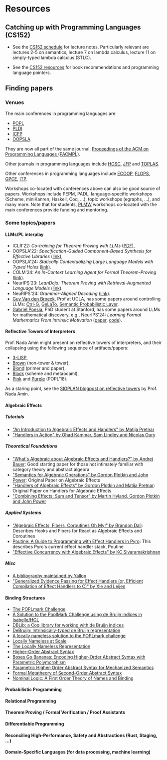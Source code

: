 # Resources

## Catching up with Programming Languages (CS152)

- See the [CS152 schedule](https://groups.seas.harvard.edu/courses/cs152/2024sp/schedule.html) for lecture notes. Particularly relevant are lectures 2-5 on semantics, lecture 7 on lambda calculus, lecture 11 on simply-typed lambda calculus (STLC).

- See the [CS152 resources](https://groups.seas.harvard.edu/courses/cs152/2024sp/resources.html) for book recommendations and programming language pointers.

## Finding papers

### Venues

The main conferences in programming languages are:
- [POPL](https://dl.acm.org/conference/popl)
- [PLDI](https://dl.acm.org/conference/pldi)
- [ICFP](https://dl.acm.org/conference/icfp)
- [OOPSLA](https://dl.acm.org/conference/splash)

They are now all part of the same journal, [Proceedings of the ACM on Programming Languages (PACMPL)](https://dl.acm.org/journal/pacmpl).

Other journals in programming languages include [HOSC](https://link.springer.com/journal/10990/volumes-and-issues), [JFP](https://www.cambridge.org/core/journals/journal-of-functional-programming) and [TOPLAS](https://dl.acm.org/journal/toplas).

Other conferences in programming languages include [ECOOP](https://drops.dagstuhl.de/entities/conference/ECOOP), [FLOPS](https://link.springer.com/book/10.1007/978-981-97-2300-3), [GPCE](https://dl.acm.org/conference/gpce), [ITP](https://itp-conference.github.io/).

Workshops co-located with conferences above can also be good source of papers. Workshops include PEPM, PADL, language-specific workshops (Scheme, miniKanren, Haskell, Coq, ...), topic workshops (egraphs, ...), and many more.
Note that for students, [PLMW](https://www.sigplan.org/Conferences/PLMW/) workshops co-located with the main conferences provide funding and mentoring.

### Some topics/papers

#### LLMs/PL interplay

- ICLR'22:  _Co-training for Theorem Proving with LLMs_ ([PDF](https://arxiv.org/pdf/2102.06203)),
- OOPSLA'22: _Specification-Guided Component-Based Synthesis for Effective Libraries_ ([link](https://dl.acm.org/doi/10.1145/3563310)),
- OOPSLA'24: _Statically Contextualizing Large Language Models with Typed Holes_ ([link](https://arxiv.org/abs/2409.00921)).
- COLM'24: _An In-Context Learning Agent for Formal Theorem-Proving_ ([link](https://arxiv.org/abs/2310.04353)).
- NeurIPS'23: _LeanDojo: Theorem Proving with Retrieval-Augmented Language Models_ ([link](https://arxiv.org/abs/2306.15626)).
- NeuRIPS'24: _Grammar-Aligned Decoding_ ([link](https://arxiv.org/abs/2405.21047)).
- [Guy Van den Broeck](https://web.cs.ucla.edu/~guyvdb/), Prof at UCLA, has some papers around controlling LLMs: [Ctrl-G](https://arxiv.org/abs/2406.13892), [GeLaTo](https://proceedings.mlr.press/v202/zhang23g/zhang23g.pdf), [Semantic Probabilistic Layer](https://proceedings.neurips.cc/paper_files/paper/2022/hash/c182ec594f38926b7fcb827635b9a8f4-Abstract-Conference.html).
- [Gabriel Poesia](https://gpoesia.com/), PhD student at Stanford, has some papers around LLMs for mathematical discovery, e.g., NeurIPS'24: _Learning Formal Mathematics From Intrinsic Motivation_ ([paper](https://arxiv.org/abs/2407.00695), [code](https://github.com/gpoesia/minimo)).

#### Reflective Towers of Interpreters

Prof. Nada Amin might present on reflective towers of interpreters, and their collapsing using the following sequence of artifacts/papers:
- [3-LISP](https://github.com/nikitadanilov/3-lisp),
- [Brown](https://github.com/namin/brown) (non-tower & tower),
- [Blond](https://github.com/namin/blond) (primer and paper),
- [Black](https://github.com/readevalprintlove/black) (scheme and metaocaml),
- [Pink](http://popl18.namin.net) and [Purple](https://github.com/namin/lms-black) (POPL'18).

As a staring point, see the [SIGPLAN blogpost on reflective towers](https://blog.sigplan.org/2021/08/12/reflective-towers-of-interpreters/) by Prof. Nada Amin.

#### Algebraic Effects

##### Tutorials

- ["An Introduction to Algebraic Effects and Handlers" by Matija Pretnar](https://www.eff-lang.org/handlers-tutorial.pdf)
- ["Handlers in Action" by Ohad Kammar, Sam Lindley and Nicolas Oury](https://homepages.inf.ed.ac.uk/slindley/papers/handlers.pdf)

##### Theoretical Foundations

- ["What's Algebraic about Algebraic Effects and Handlers?" by Andrej Bauer](https://arxiv.org/pdf/1807.05923): Good starting paper for those not intimately familiar with category theory and abstract algebra
- ["Semantics for Algebraic Operations" by Gordon Plotkin and John Power](https://homepages.inf.ed.ac.uk/gdp/publications/sem_alg_ops.pdf): Original Paper on Algebraic Effects 
- ["Handlers of Algebraic Effects" by Gordon Plotkin and Matija Pretnar](https://link.springer.com/content/pdf/10.1007/978-3-642-00590-9_7.pdf): Original Paper on Handlers for Algebraic Effects
- ["Combining Effects: Sum and Tensor" by Martin Hyland, Gordon Plotkin and John Power](https://homepages.inf.ed.ac.uk/gdp/publications/Comb_Effects_Jour.pdf)

##### Applied Systems

- ["Algebraic Effects, Fibers, Coroutines Oh My!" by Brandon Dali](https://www.youtube.com/watch?v=7GcrT0SBSnI): Describes Hooks and Fibers for React as Algebraic Effects and Coroutines
- [Poutine: A Guide to Programming with Effect Handlers in Pyro](https://pyro.ai/examples/effect_handlers.html): This describes Pyro's current effect handler stack, Poutine
- ["Effective Concurrency with Algebraic Effects" by KC Sivaramakrishnan](https://kcsrk.info/ocaml/multicore/2015/05/20/effects-multicore/)

##### Misc

- [A bibliography maintained by Yallop](https://github.com/yallop/effects-bibliography)
- ["Generalized Evidence Passing for Effect Handlers (or, Efficient Compilation of Effect Handlers to C)" by Xie and Leijen](https://www.microsoft.com/en-us/research/publication/generalized-evidence-passing-for-effect-handlers/)

#### Binding Structures

- [The POPLmark Challenge](https://www.seas.upenn.edu/~plclub/poplmark/)
- [A Solution to the PoplMark Challenge using de Bruijn indices in Isabelle/HOL](https://isabelle.in.tum.de/~berghofe/papers/poplmark_jar.pdf)
- [DBLib: a Coq library for working with de Bruijn indices](https://github.com/coq-community/dblib)
- [DeBruijn: Intrinsically-typed de Bruijn representation](https://plfa.github.io/DeBruijn/)
- [A locally nameless solution to the POPLmark challenge](https://xavierleroy.org/publi/POPLmark-locally-nameless.pdf)
- [Locally Nameless at Scale](https://www.seas.upenn.edu/~sweirich/papers/coqpl2018.pdf)
- [The Locally Nameless Representation](https://www.chargueraud.org/research/2009/ln/main.pdf)
- [Higher-Order Abstract Syntax](https://www.cs.cmu.edu/~fp/papers/pldi88.pdf)
- [Boxes Go Bananas: Encoding Higher-Order Abstract Syntax with Parametric Polymorphism](https://www.cis.upenn.edu/~sweirich/papers/itabox/icfp-published-version.pdf)
- [Parametric Higher-Order Abstract Syntax for Mechanized Semantics](http://adam.chlipala.net/papers/PhoasICFP08/PhoasICFP08.pdf)
- [Formal Metatheory of Second-Order Abstract Syntax](https://arxiv.org/pdf/2201.03504v1)
- [Nominal Logic: A First Order Theory of Names and Binding](https://www.cl.cam.ac.uk/~amp12/papers/nomlfo/nomlfo.pdf)

#### Probabilistic Programming

#### Relational Programming

#### Theorem Proving / Formal Verification / Proof Assistants

#### Differentiable Programming

#### Reconciling High-Performance, Safety and Abstractions (Rust, Staging, ...)

#### Domain-Specific Languages (for data processing, machine learning)



